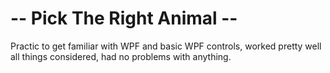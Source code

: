 #  -- Pick The Right Animal --

Practic to get familiar with WPF and basic WPF controls, 
worked pretty well all things considered, had no problems with
anything.
